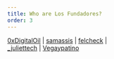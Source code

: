 ```yaml
---
title: Who are Los Fundadores?
order: 3
---
```


<a href = "https://twitter.com/0xDigitalOil" target="_blank">0xDigitalOil</a> | 
<a href = "https://twitter.com/samassis" target="_blank">samassis</a> | 
<a href = "https://twitter.com/felcheck" target="_blank">felcheck</a> |  
<a href = "https://twitter.com/_juliettech" target="_blank">_juliettech</a> | 
<a href = "https://twitter.com/Vegaypatino" target="_blank">Vegaypatino</a>

